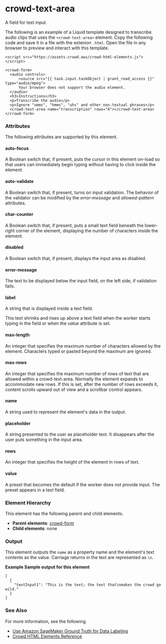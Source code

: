 # crowd\-text\-area<a name="sms-ui-template-crowd-text-area"></a>

A field for text input\.

The following is an example of a Liquid template designed to transcribe audio clips that uses the `<crowd-text-area>` element\. Copy the following code and save it in a file with the extenion `.html`\. Open the file in any browser to preview and interact with this template\. 

```
<script src="https://assets.crowd.aws/crowd-html-elements.js"></script>

<crowd-form>
  <audio controls>
      <source src="{{ task.input.taskObject | grant_read_access }}" type="audio/mpeg">
      Your browser does not support the audio element.
  </audio>
  <h3>Instructions</h3>
  <p>Transcribe the audio</p>
  <p>Ignore "umms", "hmms", "uhs" and other non-textual phrases</p>
  <crowd-text-area name="transcription" rows="4"></crowd-text-area>
</crowd-form>
```

### Attributes<a name="text-area-attributes"></a>

The following attributes are supported by this element\.

#### auto\-focus<a name="text-area-attributes-auto-focus"></a>

A Boolean switch that, if present, puts the cursor in this element on\-load so that users can immediately begin typing without having to click inside the element\.

#### auto\-validate<a name="text-area-attributes-auto-validate"></a>

A Boolean switch that, if present, turns on input validation\. The behavior of the validator can be modified by the *error\-message* and *allowed\-pattern* attributes\.

#### char\-counter<a name="text-area-attributes-char-counter"></a>

A Boolean switch that, if present, puts a small text field beneath the lower\-right corner of the element, displaying the number of characters inside the element\.

#### disabled<a name="text-area-attributes-disabled"></a>

A Boolean switch that, if present, displays the input area as disabled\.

#### error\-message<a name="text-area-attributes-error-message"></a>

The text to be displayed below the input field, on the left side, if validation fails\.

#### label<a name="text-area-attributes-label"></a>

A string that is displayed inside a text field\.

This text shrinks and rises up above a text field when the worker starts typing in the field or when the *value* attribute is set\.

#### max\-length<a name="text-area-attributes-max-length"></a>

An integer that specifies the maximum number of characters allowed by the element\. Characters typed or pasted beyond the maximum are ignored\.

#### max\-rows<a name="text-area-attributes-max-rows"></a>

An integer that specifies the maximum number of rows of text that are allowed within a crowd\-text\-area\. Normally the element expands to accommodate new rows\. If this is set, after the number of rows exceeds it, content scrolls upward out of view and a scrollbar control appears\.

#### name<a name="text-area-attributes-name"></a>

A string used to represent the element's data in the output\.

#### placeholder<a name="text-area-attributes-placeholder"></a>

A string presented to the user as placeholder text\. It disappears after the user puts something in the input area\.

#### rows<a name="text-area-attributes-rows"></a>

An integer that specifies the height of the element in rows of text\.

#### value<a name="text-area-attributes-value"></a>

A preset that becomes the default if the worker does not provide input\. The preset appears in a text field\.

### Element Hierarchy<a name="text-area-element-hierarchy"></a>

This element has the following parent and child elements\.
+ **Parent elements**: [crowd\-form](sms-ui-template-crowd-form.md)
+ **Child elements**: none

### Output<a name="text-area-output"></a>

This element outputs the `name` as a property name and the element's text contents as the value\. Carriage returns in the text are represented as `\n`\.

**Example Sample output for this element**  

```
[
  {
    "textInput1": "This is the text; the text that\nmakes the crowd go wild."
  }
]
```

### See Also<a name="text-area-see-also"></a>

For more information, see the following\.
+ [Use Amazon SageMaker Ground Truth for Data Labeling](sms.md)
+ [Crowd HTML Elements Reference](sms-ui-template-reference.md)